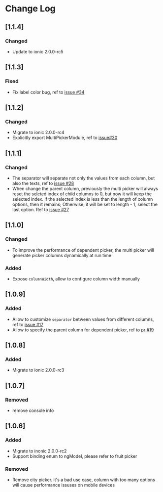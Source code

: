 # Change Log

## [1.1.4]
### Changed
* Update to ionic 2.0.0-rc5


## [1.1.3]
### Fixed
* Fix label color bug, ref to [issue #34](https://github.com/raychenfj/ion-multi-picker/issues/34)

## [1.1.2]
### Changed
* Migrate to ionic 2.0.0-rc4
* Explicitly export MultiPickerModule, ref to [issue#30](https://github.com/raychenfj/ion-multi-picker/issues/30)

## [1.1.1]
### Changed
* The separator will separate not only the values from each column, but also the texts, ref to [issue #28](https://github.com/raychenfj/ion-multi-picker/issues/28)
* When change the parent column, previously the multi picker will always reset the selcted index of child columns to 0, but now it will keep the selected index. 
If the selected index is less than the length of column options, then it remains; Otherwise, it will be set to length - 1, select the last option. Ref to [issue #27](https://github.com/raychenfj/ion-multi-picker/issues/27)

## [1.1.0]
### Changed
* To improve the performance of dependent picker, the multi picker will generate picker columns dynamically at run time

### Added
* Expose `columnWidth`, allow to configure column width manually

## [1.0.9]
### Added 
* Allow to customize `separator` between values from different columns, ref to [issue #17](https://github.com/raychenfj/ion-multi-picker/issues/17)
* Allow to specify the parent column for dependent picker, ref to [pr #19](https://github.com/raychenfj/ion-multi-picker/pull/19)  

## [1.0.8]
### Added
* Migrate to ionic 2.0.0-rc3

## [1.0.7]
### Removed
* remove console info

## [1.0.6] 
### Added
* Migrate to inonic 2.0.0-rc2
* Support binding enum to ngModel, please refer to fruit picker 

### Removed
* Remove city picker. it's a bad use case, column with too many options will cause performance issuses on mobile devices